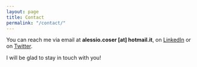 ```yaml
---
layout: page
title: Contact
permalink: "/contact/"
---
```


You can reach me via email at **alessio.coser [at] hotmail.it**, on [LinkedIn](https://linkedin.com/in/AlessioCoser) or on [Twitter](https://twitter.com/AlessioCoser).

I will be glad to stay in touch with you!
